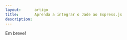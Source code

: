 ```yaml
---
layout:      artigo
title:       Aprenda a integrar o Jade ao Express.js
description:
---
```


Em breve!

<!--

https://github.com/strongloop/express/blob/master/examples/jade/index.js

http://www.franz-enzenhofer.com/jade

-->


